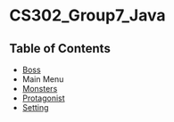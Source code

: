# CS302_Group7_Java
## Table of Contents
* [Boss](https://github.com/DragonMeme/CS302_Group7_Java/blob/master/plans/boss.md)
* Main Menu
* [Monsters](https://github.com/DragonMeme/CS302_Group7_Java/blob/master/plans/monsters.md)
* [Protagonist](https://github.com/DragonMeme/CS302_Group7_Java/blob/master/plans/protagonist.md)
* [Setting](https://github.com/DragonMeme/CS302_Group7_Java/blob/master/plans/setting.md)
